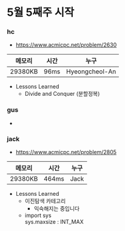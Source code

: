 # 5월 5째주 시작

### hc

- https://www.acmicpc.net/problem/2630

|메모리|시간|누구|
|--|--|--|
|29380KB|96ms|Hyeongcheol-An|

- Lessons Learned
  - Divide and Conquer (분할정복)

### gus

- 

### jack

- https://www.acmicpc.net/problem/2805

|메모리|시간|누구|
|--|--|--|
|29380KB|464ms|Jack|

- Lessons Learned
  - 이진탐색 카테고리
    - 익숙해지는 중입니다
  - import sys<br>
    sys.maxsize  : INT_MAX
